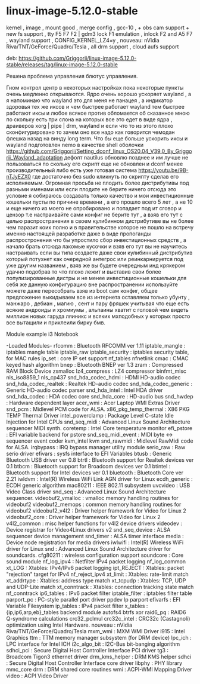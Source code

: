 # linux-image-5.12.0-stable
kernel , image , mount good , merge config , gcc-10 , + obs cam support + new fs support , tty F5 F7 F2 | gdm3 lock F1 emulation , inlock F2 and А5 F7 , wayland support , CONFIG_KERNEL_LZ4=y , nouveau: nVidia Riva/TNT/GeForce/Quadro/Tesla , all drm support , cloud aufs support

deb: https://github.com/Griggorii/linux-image-5.12.0-stable/releases/tag/linux-image-5.12.0-stable

Решена проблема управления блютус управления.

Гном контрол центр в некоторых настройках пока некоторые пункты очень медленно открываются. Ядро очень хорошо ускоряет wayland , а я напоминаю что wayland это для меня не панацея , а индикатор здоровья тех же иксов и чем быстрее работает wayland тем быстрее работают иксы и любое всякое против обломается об сказанное мною по скольку есть три слона на которых все это едет в виде ядра , драиверов xorg | pipe | drm, wayland и если что то из этого плохо сконфигурировано то зачем оно все надо как говорится чемодан флешка назад на винду long term. Что бы еще больше ускорить иксы и wayland подготовлен nemo в качестве shell оболочки https://github.com/Griggorii/Setting_dconf_linux_OS20.04_V39.0_By_Griggorii_Wayland_adaptation дефолт nautilus обновлю позднее и им лучше не пользоваться по скольку его скрипт еще не обновлен и dconf менее производительный либо есть уже готовая система https://youtu.be/9B-nTJyEZX0 где достаточно без sudo кликнуть по скрипту сделав его исполняемым. Огромная просьба не плодить более дистрибутивы под разными именами или если плодите не берите ничего отсюда это условие я собираюсь создавать только качество и мои инвестиционные кошельки пусты по причине времени , а его прошло всего 5 лет , а не 10 и еще ничего из моего не опробировано и попадает под ит сговор и цензор т.е настраивайте сами конфиг не берите тут , а взяв его тут с целью распространения в своем кулибинном дистрибутиве вы не более чем паразит коих полно и в правительстве которое не пошло на встречу именно настоящей разработке даже в виде пропоганды распростронения что бы упростило сбор инвестиционных средств , а начало брать отсюда лакомые кусочки и взяв его тут вы не научитесь настраивать если вы типа создаете даже свои кулибинный дистрибутив который потухнет как очередной антегрос или реинкарнируется под уже другим названием , взяв же вы будете очередным инд крякером удачно подобрав то что плохо лежит и выставив свои более популизированные дистры и не менее инвестиционные кошельки для себя же данную конфигурацию вне распространении используйте можете даже пересобрать взяв из boot сам конфиг, общее предложение выкидываем все из интернета оставляем только убунту , манжаро , дебиан , магию , сент и пару фряшек учитывая что еще есть всякие андроиды и хромиумы , альпаины хватит с головой чем видеть миллион новых гаруда ляиникс и всяких мхподобных у которых просто все вытащили и приклеили бирку бмв.

Module example i3 Notebook

 -Loaded Modules-
rfcomm		: Bluetooth RFCOMM ver 1.11
iptable_mangle		: iptables mangle table
iptable_raw
iptable_security		: iptables security table, for MAC rules
ip_set		: core IP set support
nf_tables
nfnetlink
cmac		: CMAC keyed hash algorithm
bnep		: Bluetooth BNEP ver 1.3
zram		: Compressed RAM Block Device
zsmalloc
lz4_compress		: LZ4 compressor
binfmt_misc
nls_iso8859_1
nls_cp437
snd_hda_codec_hdmi		: HDMI HD-audio codec
snd_hda_codec_realtek		: Realtek HD-audio codec
snd_hda_codec_generic		: Generic HD-audio codec parser
snd_hda_intel		: Intel HDA driver
snd_hda_codec		: HDA codec core
snd_hda_core		: HD-audio bus
snd_hwdep		: Hardware dependent layer
acer_wmi		: Acer Laptop WMI Extras Driver
snd_pcm		: Midlevel PCM code for ALSA.
x86_pkg_temp_thermal		: X86 PKG TEMP Thermal Driver
intel_powerclamp		: Package Level C-state Idle Injection for Intel CPUs
snd_seq_midi		: Advanced Linux Sound Architecture sequencer MIDI synth.
coretemp		: Intel Core temperature monitor
efi_pstore		: EFI variable backend for pstore
snd_seq_midi_event		: MIDI byte &lt;-&gt; sequencer event coder
kvm_intel
kvm
snd_rawmidi		: Midlevel RawMidi code for ALSA.
irqbypass		: IRQ bypass manager utility module
serio_raw		: Raw serio driver
efivars		: sysfs interface to EFI Variables
btusb		: Generic Bluetooth USB driver ver 0.8
btrtl		: Bluetooth support for Realtek devices ver 0.1
btbcm		: Bluetooth support for Broadcom devices ver 0.1
btintel		: Bluetooth support for Intel devices ver 0.1
bluetooth		: Bluetooth Core ver 2.21
iwldvm		: Intel(R) Wireless WiFi Link AGN driver for Linux
ecdh_generic		: ECDH generic algorithm
mac80211		: IEEE 802.11 subsystem
uvcvideo		: USB Video Class driver
snd_seq		: Advanced Linux Sound Architecture sequencer.
videobuf2_vmalloc		: vmalloc memory handling routines for videobuf2
videobuf2_memops		: common memory handling routines for videobuf2
videobuf2_v4l2		: Driver helper framework for Video for Linux 2
videobuf2_core		: Driver helper framework for Video for Linux 2
v4l2_common		: misc helper functions for v4l2 device drivers
videodev		: Device registrar for Video4Linux drivers v2
snd_seq_device		: ALSA sequencer device management
snd_timer		: ALSA timer interface
media		: Device node registration for media drivers
iwlwifi		: Intel(R) Wireless WiFi driver for Linux
snd		: Advanced Linux Sound Architecture driver for soundcards.
cfg80211		: wireless configuration support
soundcore		: Core sound module
nf_log_ipv4		: Netfilter IPv4 packet logging
nf_log_common
xt_LOG		: Xtables: IPv4/IPv6 packet logging
ipt_REJECT		: Xtables: packet &quot;rejection&quot; target for IPv4
nf_reject_ipv4
xt_limit		: Xtables: rate-limit match
xt_addrtype		: Xtables: address type match
xt_tcpudp		: Xtables: TCP, UDP and UDP-Lite match
xt_conntrack		: Xtables: connection tracking state match
nf_conntrack
ip6_tables		: IPv6 packet filter
iptable_filter		: iptables filter table
parport_pc		: PC-style parallel port driver
ppdev
lp
parport
efivarfs		: EFI Variable Filesystem
ip_tables		: IPv4 packet filter
x_tables		: {ip,ip6,arp,eb}_tables backend module
autofs4
btrfs
xor
raid6_pq		: RAID6 Q-syndrome calculations
crc32_pclmul
crc32c_intel		: CRC32c (Castagnoli) optimization using Intel Hardware.
nouveau		: nVidia Riva/TNT/GeForce/Quadro/Tesla
mxm_wmi		: MXM WMI Driver
i915		: Intel Graphics
ttm		: TTM memory manager subsystem (for DRM device)
lpc_ich		: LPC interface for Intel ICH
i2c_algo_bit		: I2C-Bus bit-banging algorithm
sdhci_pci		: Secure Digital Host Controller Interface PCI driver
tg3		: Broadcom Tigon3 ethernet driver
drm_kms_helper		: DRM KMS helper
sdhci		: Secure Digital Host Controller Interface core driver
libphy		: PHY library
mmc_core
drm		: DRM shared core routines
wmi		: ACPI-WMI Mapping Driver
video		: ACPI Video Driver
